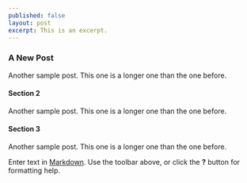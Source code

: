 ```yaml
---
published: false
layout: post
excerpt: This is an excerpt.
---
```

### A New Post

Another sample post.  This one is a longer one than the one before.

#### Section 2

Another sample post.  This one is a longer one than the one before.

#### Section 3

Another sample post.  This one is a longer one than the one before.

Enter text in [Markdown](http://daringfireball.net/projects/markdown/). Use the toolbar above, or click the **?** button for formatting help.
